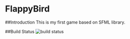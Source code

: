 # FlappyBird

##Introduction
This is my first game based on SFML library.

##Build Status
![build status](https://travis-ci.org/JohnnyLChang/FlappyBird.svg?branch=master)

